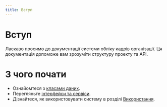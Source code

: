 ```yaml
---
title: Вступ
---
```


# Вступ

Ласкаво просимо до документації системи обліку кадрів організації. Ця документація допоможе вам зрозуміти структуру проекту та API.

# З чого почати

- Ознайомтеся з [класами даних](xref:APIDocfx.Models.Employee).
- Перегляньте [інтерфейси та сервіси](xref:APIDocfx.Services.Interfaces.IEmployeeService).
- Дізнайтеся, як використовувати систему в розділі [Використання](usage.md).
